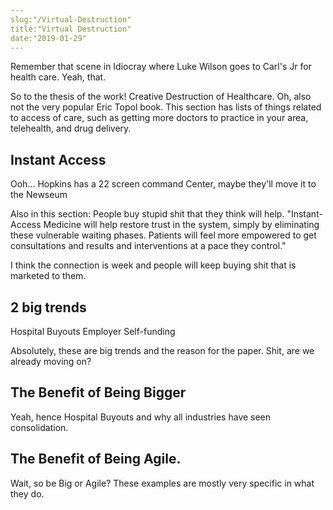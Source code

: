 ```yaml
---
slug:"/Virtual-Destruction"
title:"Virtual Destruction"
date:"2019-01-29"
---
```


Remember that scene in Idiocray where Luke Wilson goes to Carl's Jr for health care. Yeah, that.

So to the thesis of the work! Creative Destruction of Healthcare. Oh, also not the very popular Eric Topol book.
This section has lists of things related to access of care, such as getting more doctors to practice in your area, telehealth, and drug delivery.

## Instant Access

Ooh...
Hopkins has a 22 screen command Center, maybe they'll move it to the Newseum

Also in this section:
People buy stupid shit that they think will help.
"Instant-Access Medicine will help restore trust in the system, simply by eliminating these vulnerable waiting phases. Patients will feel more empowered to get consultations and results and interventions at a pace they control."

I think the connection is week and people will keep buying shit that is marketed to them.

## 2 big trends

Hospital Buyouts
Employer Self-funding

Absolutely, these are big trends and the reason for the paper. Shit, are we already moving on?

## The Benefit of Being Bigger

Yeah, hence Hospital Buyouts and why all industries have seen consolidation.

## The Benefit of Being Agile.

Wait, so be Big or Agile? These examples are mostly very specific in what they do.
